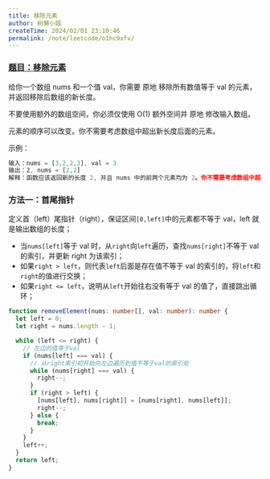 ```yaml
---
title: 移除元素
author: 树懒小姐
createTime: 2024/02/01 23:10:46
permalink: /note/leetcode/o1hc9xfv/
---
```


### [题目：移除元素](https://leetcode.cn/problems/remove-element/?envType=study-plan-v2&envId=top-interview-150)

给你一个数组 nums 和一个值 val，你需要 原地 移除所有数值等于 val 的元素，并返回移除后数组的新长度。

不要使用额外的数组空间，你必须仅使用 O(1) 额外空间并 原地 修改输入数组。

元素的顺序可以改变。你不需要考虑数组中超出新长度后面的元素。

示例：

```js
输入：nums = [3,2,2,3], val = 3
输出：2, nums = [2,2]
解释：函数应该返回新的长度 2, 并且 nums 中的前两个元素均为 2。你不需要考虑数组中超出新长度后面的元素。例如，函数返回的新长度为 2 ，而 nums = [2,2,3,3] 或 nums = [2,2,0,0]，也会被视作正确答案。
```

### 方法一：首尾指针

定义首（left）尾指针（right），保证区间`[0,left]`中的元素都不等于 val，left 就是输出数组的长度；

- 当`nums[left]`等于 val 时，从`right`向`left`遍历，查找`nums[right]`不等于 val 的索引，并更新 right 为该索引；
- 如果`right > left`，则代表`left`后面是存在值不等于 val 的索引的，将`left`和`right`的值进行交换；
- 如果`right <= left`，说明从`left`开始往右没有等于 val 的值了，直接跳出循环；

```ts
function removeElement(nums: number[], val: number): number {
  let left = 0;
  let right = nums.length - 1;

  while (left <= right) {
    // 左边的值等于val
    if (nums[left] === val) {
      // 从right索引初开始向左边遍历到值不等于val的索引处
      while (nums[right] === val) {
        right--;
      }
      if (right > left) {
        [nums[left], nums[right]] = [nums[right], nums[left]];
        right--;
      } else {
        break;
      }
    }
    left++;
  }
  return left;
}
```

